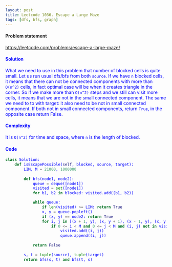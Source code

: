 ```yaml
---
layout: post
title: Leetcode 1036. Escape a Large Maze
tags: [dfs, bfs, graph]
---
```


#### Problem statement

<a href="https://leetcode.com/problems/escape-a-large-maze/"> <font color = blue>https://leetcode.com/problems/escape-a-large-maze/

#### Solution
What we need to use in this problem that number of blocked cells is quite small. Let us run usual dfs/bfs from both `source`. If we have `n` blocked cells, it means that there can not be connected components with more than `O(n^2)` cells, in fact optimal case will be when it creates triangle in the corner. So if we make more than `O(n^2)` steps and we still can visit more cells, it means that we are not in the small connected component. The same we need to to with target: it also need to be not in small connected component. If both not in small connected components, return `True`, in the opposite case return False. 

#### Complexity
It is `O(n^2)` for time and space, where `n` is the length of blocked.

#### Code
```python
class Solution:
    def isEscapePossible(self, blocked, source, target):
        LIM, M = 21000, 1000000
        
        def bfs(node1, node2):
            queue = deque([node1])
            visited = set([node1])
            for b1, b2 in blocked: visited.add((b1, b2))

            while queue:
                if len(visited) >= LIM: return True
                x, y = queue.popleft()
                if (x, y) == node2: return True
                for i, j in [(x + 1, y), (x, y + 1), (x - 1, y), (x, y - 1)]:
                    if 0 <= i < M and 0 <= j < M and (i, j) not in visited:
                        visited.add((i, j))
                        queue.append((i, j))
                        
            return False
        
        s, t = tuple(source), tuple(target)
        return bfs(s, t) and bfs(t, s)
```

